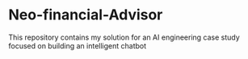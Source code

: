 # Neo-financial-Advisor
This repository contains my solution for an AI engineering case study focused on building an intelligent chatbot
